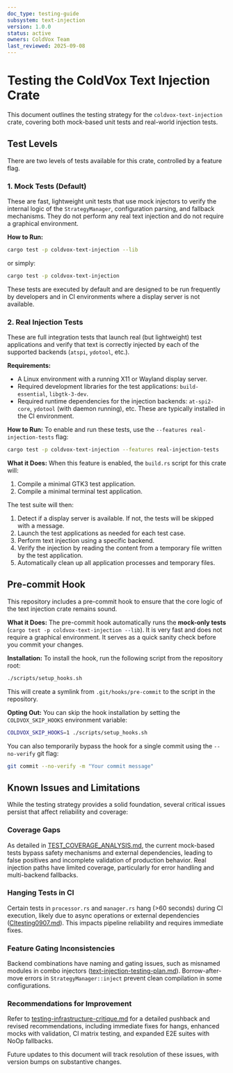 ```yaml
---
doc_type: testing-guide
subsystem: text-injection
version: 1.0.0
status: active
owners: ColdVox Team
last_reviewed: 2025-09-08
---
```


# Testing the ColdVox Text Injection Crate

This document outlines the testing strategy for the `coldvox-text-injection` crate, covering both mock-based unit tests and real-world injection tests.

## Test Levels

There are two levels of tests available for this crate, controlled by a feature flag.

### 1. Mock Tests (Default)

These are fast, lightweight unit tests that use mock injectors to verify the internal logic of the `StrategyManager`, configuration parsing, and fallback mechanisms. They do not perform any real text injection and do not require a graphical environment.

**How to Run:**
```bash
cargo test -p coldvox-text-injection --lib
```
or simply:
```bash
cargo test -p coldvox-text-injection
```

These tests are executed by default and are designed to be run frequently by developers and in CI environments where a display server is not available.

### 2. Real Injection Tests

These are full integration tests that launch real (but lightweight) test applications and verify that text is correctly injected by each of the supported backends (`atspi`, `ydotool`, etc.).

**Requirements:**
*   A Linux environment with a running X11 or Wayland display server.
*   Required development libraries for the test applications: `build-essential`, `libgtk-3-dev`.
*   Required runtime dependencies for the injection backends: `at-spi2-core`, `ydotool` (with daemon running), etc. These are typically installed in the CI environment.

**How to Run:**
To enable and run these tests, use the `--features real-injection-tests` flag:
```bash
cargo test -p coldvox-text-injection --features real-injection-tests
```

**What it Does:**
When this feature is enabled, the `build.rs` script for this crate will:
1.  Compile a minimal GTK3 test application.
2.  Compile a minimal terminal test application.

The test suite will then:
1.  Detect if a display server is available. If not, the tests will be skipped with a message.
2.  Launch the test applications as needed for each test case.
3.  Perform text injection using a specific backend.
4.  Verify the injection by reading the content from a temporary file written by the test application.
5.  Automatically clean up all application processes and temporary files.

## Pre-commit Hook

This repository includes a pre-commit hook to ensure that the core logic of the text injection crate remains sound.

**What it Does:**
The pre-commit hook automatically runs the **mock-only tests** (`cargo test -p coldvox-text-injection --lib`). It is very fast and does not require a graphical environment. It serves as a quick sanity check before you commit your changes.

**Installation:**
To install the hook, run the following script from the repository root:
```bash
./scripts/setup_hooks.sh
```

This will create a symlink from `.git/hooks/pre-commit` to the script in the repository.

**Opting Out:**
You can skip the hook installation by setting the `COLDVOX_SKIP_HOOKS` environment variable:
```bash
COLDVOX_SKIP_HOOKS=1 ./scripts/setup_hooks.sh
```
You can also temporarily bypass the hook for a single commit using the `--no-verify` git flag:
```bash
git commit --no-verify -m "Your commit message"
```

## Known Issues and Limitations

While the testing strategy provides a solid foundation, several critical issues persist that affect reliability and coverage:

### Coverage Gaps
As detailed in [TEST_COVERAGE_ANALYSIS.md](../docs/TEST_COVERAGE_ANALYSIS.md), the current mock-based tests bypass safety mechanisms and external dependencies, leading to false positives and incomplete validation of production behavior. Real injection paths have limited coverage, particularly for error handling and multi-backend fallbacks.

### Hanging Tests in CI
Certain tests in `processor.rs` and `manager.rs` hang (>60 seconds) during CI execution, likely due to async operations or external dependencies ([CItesting0907.md](../CItesting0907.md)). This impacts pipeline reliability and requires immediate fixes.

### Feature Gating Inconsistencies
Backend combinations have naming and gating issues, such as misnamed modules in combo injectors ([text-injection-testing-plan.md](../docs/tasks/text-injection-testing-plan.md)). Borrow-after-move errors in `StrategyManager::inject` prevent clean compilation in some configurations.

### Recommendations for Improvement
Refer to [testing-infrastructure-critique.md](../docs/testing-infrastructure-critique.md) for a detailed pushback and revised recommendations, including immediate fixes for hangs, enhanced mocks with validation, CI matrix testing, and expanded E2E suites with NoOp fallbacks.

Future updates to this document will track resolution of these issues, with version bumps on substantive changes.
